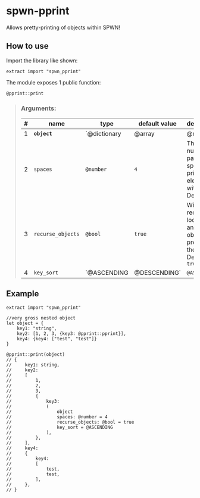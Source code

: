 # spwn-pprint
Allows pretty-printing of objects within SPWN!

## How to use
Import the library like shown:
```spwn
extract import "spwn_pprint"
```

The module exposes 1 public function:
```
@pprint::print
```

>### Arguments:
>
>| # | name | type | default value | description |
>| - | ---- | ---- | ------------- | ----------- |
>| 1 | **`object`** | `@dictionary|@array|@macro` | |The object to pretty-print. Can be of type `@dictionary`, `@array` or `@macro` |
>| 2 | `spaces` | `@number` | `4` |The number of padding spaces to print each element with. Default is `4` |
>| 3 | `recurse_objects` | `@bool` | `true` |Will recursively loop over any nested objects and pretty print those too. Default is `true` |
>| 4 | `key_sort` | `@ASCENDING|@DESCENDING` | `@ASCENDING` |The order in which the keys of a dictionary will be sorted. Default is `@ASCENDING`. |


## Example
```
extract import "spwn_pprint"

//very gross nested object
let object = {
	key1: "string",
	key2: [1, 2, 3, {key3: @pprint::pprint}],
	key4: {key4: ["test", "test"]}
}

@pprint::print(object)
// {
//     key1: string,
//     key2:
//     [
//         1,
//         2,
//         3,
//         {
//             key3:
//             (
//                 object
//                 spaces: @number = 4
//                 recurse_objects: @bool = true
//                 key_sort = @ASCENDING
//             ),
//         },
//     ],
//     key4:
//     {
//         key4:
//         [
//             test,
//             test,
//         ],
//     },
// }
```